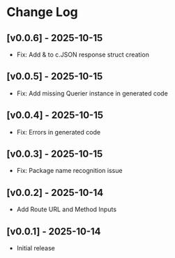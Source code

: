 # Change Log

## [v0.0.6] - 2025-10-15
- Fix: Add & to c.JSON response struct creation

## [v0.0.5] - 2025-10-15
- Fix: Add missing Querier instance in generated code

## [v0.0.4] - 2025-10-15
- Fix: Errors in generated code

## [v0.0.3] - 2025-10-15
- Fix: Package name recognition issue

## [v0.0.2] - 2025-10-14
- Add Route URL and Method Inputs

## [v0.0.1] - 2025-10-14

- Initial release